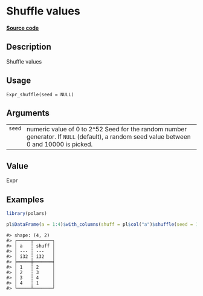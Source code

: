 

# Shuffle values

[**Source code**](https://github.com/pola-rs/r-polars/tree/d562252dbb77de7e06ca3e6150d74a2c709763bc/R/expr__expr.R#L2848)

## Description

Shuffle values

## Usage

<pre><code class='language-R'>Expr_shuffle(seed = NULL)
</code></pre>

## Arguments

<table>
<tr>
<td style="white-space: nowrap; font-family: monospace; vertical-align: top">
<code id="Expr_shuffle_:_seed">seed</code>
</td>
<td>
numeric value of 0 to 2^52 Seed for the random number generator. If
<code>NULL</code> (default), a random seed value between 0 and 10000 is
picked.
</td>
</tr>
</table>

## Value

Expr

## Examples

``` r
library(polars)

pl$DataFrame(a = 1:4)$with_columns(shuff = pl$col("a")$shuffle(seed = 1))
```

    #> shape: (4, 2)
    #> ┌─────┬───────┐
    #> │ a   ┆ shuff │
    #> │ --- ┆ ---   │
    #> │ i32 ┆ i32   │
    #> ╞═════╪═══════╡
    #> │ 1   ┆ 2     │
    #> │ 2   ┆ 3     │
    #> │ 3   ┆ 4     │
    #> │ 4   ┆ 1     │
    #> └─────┴───────┘
